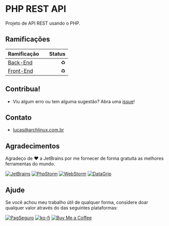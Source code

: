 # PHP REST API

Projeto de API REST usando o PHP.

## Ramificações

| Ramificação                  |            | Status    |
| ---------------------------- |:------------------:| ---------:|
| [Back-End](/../../tree/backend)     |  | :recycle: |
| [Front-End](/../../tree/frontend)     |                | :recycle: |

## Contribua!

- Viu algum erro ou tem alguma sugestão? Abra uma [issue](https://github.com/sistematico/php-rest-api/issues/new)!

## Contato

- lucas@archlinux.com.br

## Agradecimentos

Agradeço de :heart: a JetBrains por me fornecer de forma gratuita as melhores ferramentas do mundo.

[![JetBrains](https://i.imgur.com/fRGi3wI.png)](https://www.jetbrains.com) [![PhpStorm](https://i.imgur.com/lqhtz4L.png)](https://www.jetbrains.com/phpstorm/) [![WebStorm](https://i.imgur.com/hATeqvO.png)](https://www.jetbrains.com/webstorm/) [![DataGrip](https://i.imgur.com/Lhx4pdh.png)](https://www.jetbrains.com/datagrip/)

## Ajude

Se você achou meu trabalho útil de qualquer forma, considere doar qualquer valor através do das seguintes plataformas:

[![PagSeguro](https://img.shields.io/badge/PagSeguro-gray?logo=pagseguro&logoColor=white&style=flat-square)](https://pag.ae/bfxkQW) [![ko-fi](https://img.shields.io/badge/ko--fi-gray?logo=ko-fi&logoColor=white&style=flat-square)](https://ko-fi.com/L4L119L8J) [![Buy Me a Coffee](https://img.shields.io/badge/Buy_Me_a_Coffee-gray?logo=buy-me-a-coffee&logoColor=white&style=flat-square)](https://www.buymeacoffee.com/sistematico)

